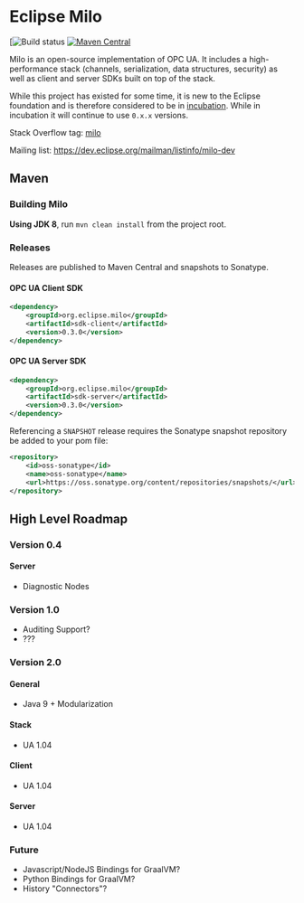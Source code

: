 # Eclipse Milo
[![Build status](https://img.shields.io/jenkins/build/https/ci.eclipse.org/milo/job/Milo_Deploy.svg)
[![Maven Central](https://img.shields.io/maven-central/v/org.eclipse.milo/milo.svg)](https://search.maven.org/#search%7Cgav%7C1%7Cg%3A%22org.eclipse.milo%22%20AND%20a%3A%22milo%22)

Milo is an open-source implementation of OPC UA. It includes a high-performance stack (channels, serialization, data structures, security) as well as client and server SDKs built on top of the stack.

While this project has existed for some time, it is new to the Eclipse foundation and is therefore considered to be in [incubation](https://eclipse.org/projects/dev_process/development_process.php#6_2_3_Incubation). While in incubation it will continue to use `0.x.x` versions.

Stack Overflow tag: [milo](http://stackoverflow.com/questions/tagged/milo)

Mailing list: https://dev.eclipse.org/mailman/listinfo/milo-dev


## Maven

### Building Milo

**Using JDK 8**, run `mvn clean install` from the project root.

### Releases

Releases are published to Maven Central and snapshots to Sonatype.

#### OPC UA Client SDK

```xml
<dependency>
    <groupId>org.eclipse.milo</groupId>
    <artifactId>sdk-client</artifactId>
    <version>0.3.0</version>
</dependency>
```

#### OPC UA Server SDK

```xml
<dependency>
    <groupId>org.eclipse.milo</groupId>
    <artifactId>sdk-server</artifactId>
    <version>0.3.0</version>
</dependency>
```

Referencing a `SNAPSHOT` release requires the Sonatype snapshot repository be added to your pom file:

```xml
<repository>
    <id>oss-sonatype</id>
    <name>oss-sonatype</name>
    <url>https://oss.sonatype.org/content/repositories/snapshots/</url>
</repository>
```

## High Level Roadmap
### Version 0.4
#### Server
- Diagnostic Nodes


### Version 1.0
- Auditing Support?
- ???


### Version 2.0
#### General
- Java 9 + Modularization

#### Stack
- UA 1.04

#### Client
- UA 1.04

#### Server
- UA 1.04


### Future
- Javascript/NodeJS Bindings for GraalVM?
- Python Bindings for GraalVM?
- History "Connectors"?
